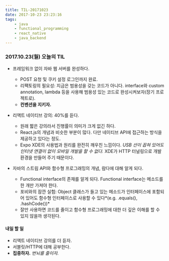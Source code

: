 ```yaml
---
title: TIL-20171023
date: 2017-10-23 23:23:16
tags:
    - java
    - functional_programming
    - react_native
    - java_backend
---
```


### 2017.10.23(월) 오늘의 TIL

* 프레임워크 없이 자바 웹 서버를 완성하다. 
    * POST 요청 및 쿠키 설정 로그인까지 완료.
    * 리팩토링의 필요성: 지금은 범용성을 갖는 코드가 아니다. interface와 custom annotation, lambda 등을 사용해 범용성 있는 코드로 완성시켜보자(장기 프로젝트로).
    * **컨벤션을 지키자.**

* 리액트 네이티브 강의: 40%를 듣다. 
    * 원래 짧은 강의라서 진행률이 의미가 크게 없긴 하다.
    * React.js의 개념과 비슷한 부분이 많다. 다만 네이티브 API에 접근하는 방식을 제공하고 있다는 정도. 
    * Expo XDE의 사용법과 원리를 완전히 깨우친 느낌이다. *USB 선이 꼽혀 있어도 인터넷 연결이 없이 모바일 개발을 할 수 없다.* XDE가 HTTP 터널링으로 개발환경을 만들어 주기 때문이다. 

* 자바의 스트림 API와 함수형 프로그래밍의 개념, 람다에 대해 알게 되다. 
    * Functional interface의 존재를 알게 되다. Functional interface는 메소드를 한 개만 가져야 한다. 
    * 포비와의 잠깐 실험: Object 클래스가 들고 있는 메소드가 인터페이스에 포함되어 있어도 함수형 인터페이스로 사용할 수 있다*(e.g. .equals(), .hashCode())*
    * 잘만 사용하면 코드를 줄이고 함수형 프로그래밍에 대한 더 깊은 이해를 할 수 있지 않을까 생각된다. 

#### 내일 할 일 

* 리액트 네이티브 강의를 더 듣자. 
* 서블릿/HTTP에 대해 공부한다. 
* **집중하자.** *번뇌를 줄이자.* 


